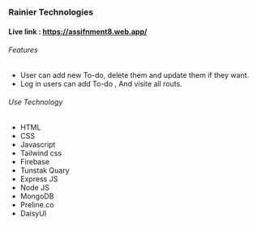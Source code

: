 ### Rainier Technologies

#### Live link : https://assifnment8.web.app/

###### Features
- User can add new To-do, delete them and update them if they want.
- Log in users can add To-do , And visite all routs.


###### Use Technology
- HTML
- CSS
- Javascript
- Tailwind css
- Firebase
- Tunstak Quary
- Express JS
- Node JS
- MongoDB
- Preline.co
- DaisyUI
